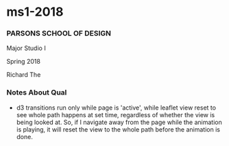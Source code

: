 # ms1-2018

### PARSONS SCHOOL OF DESIGN

 Major Studio I

 Spring 2018

 Richard The

### Notes About Qual

* d3 transitions run only while page is 'active', while leaflet view reset to see whole path happens at set time, regardless of whether the view is being looked at. So, if I navigate away from the page while the animation is playing, it will reset the view to the whole path before the animation is done.
